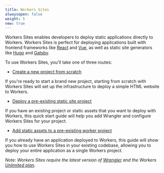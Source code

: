 ```yaml
---
title: Workers Sites
alwaysopen: false
weight: 5
new: true
---
```


Workers Sites enables developers to deploy static applications directly to Workers. Workers Sites is perfect for deploying applications built with frontend frameworks like [React](https://reactjs.org) and [Vue](https://vuejs.org/), as well as static site generators like [Hugo](https://gohugo.io/) and [Gatsby](https://www.gatsbyjs.org/).

To use Workers Sites, you'll take one of three routes:

- [Create a new project from scratch](/sites/start-from-scratch)

If you're ready to start a brand new project, starting from scratch with Workers Sites will set up the infrastructure to deploy a simple HTML website to Workers.

- [Deploy a pre-existing static site project](/sites/start-from-existing)

If you have an existing project or static assets that you want to deploy with Workers, this quick start guide will help you add Wrangler and configure Workers Sites for your project.

- [Add static assets to a pre-existing worker project](/sites/start-from-worker)

If you already have an application deployed to Workers, this guide will show you how to use Workers Sites in your existing codebase, allowing you to deploy your entire application as a single Workers project.

_Note: Workers Sites require the latest version of [Wrangler](https://github.com/cloudflare/wrangler) and the Workers [Unlimited plan](https://workers.cloudflare.com/sites#plans)._
